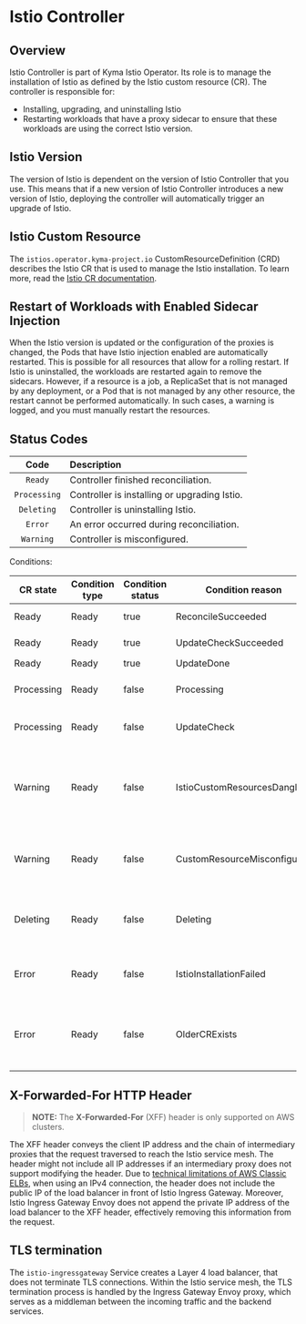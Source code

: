 # Istio Controller

## Overview

Istio Controller is part of Kyma Istio Operator. Its role is to manage the installation of Istio as defined by the Istio custom resource (CR). The controller is responsible for:
- Installing, upgrading, and uninstalling Istio
- Restarting workloads that have a proxy sidecar to ensure that these workloads are using the correct Istio version.

## Istio Version

The version of Istio is dependent on the version of Istio Controller that you use. This means that if a new version of Istio Controller introduces a new version of Istio, deploying the controller will automatically trigger an upgrade of Istio.

## Istio Custom Resource

The `istios.operator.kyma-project.io` CustomResourceDefinition (CRD) describes the Istio CR that is used to manage the Istio installation. To learn more, read the [Istio CR documentation](04-00-istio-custom-resource.md).

## Restart of Workloads with Enabled Sidecar Injection

When the Istio version is updated or the configuration of the proxies is changed, the Pods that have Istio injection enabled are automatically restarted. This is possible for all resources that allow for a rolling restart. If Istio is uninstalled, the workloads are restarted again to remove the sidecars.
However, if a resource is a job, a ReplicaSet that is not managed by any deployment, or a Pod that is not managed by any other resource, the restart cannot be performed automatically. In such cases, a warning is logged, and you must manually restart the resources.

## Status Codes

|     Code     | Description                                  |
|:------------:|:---------------------------------------------|
|   `Ready`    | Controller finished reconciliation.          |
| `Processing` | Controller is installing or upgrading Istio. |
|  `Deleting`  | Controller is uninstalling Istio.            |
|   `Error`    | An error occurred during reconciliation.     |
|  `Warning`   | Controller is misconfigured.                 |

Conditions:

| CR state   | Condition type | Condition status | Condition reason             | Remark                                                                          |
|------------|----------------|------------------|------------------------------|---------------------------------------------------------------------------------|
| Ready      | Ready          | true             | ReconcileSucceeded           | Reconciliation succeeded                                                        |
| Ready      | Ready          | true             | UpdateCheckSucceeded         | Update not required                                                             |
| Ready      | Ready          | true             | UpdateDone                   | Update done                                                                     |
| Processing | Ready          | false            | Processing                   | Istio installation is proceeding                                                |
| Processing | Ready          | false            | UpdateCheck                  | Checking if update is required                                                  |
| Warning    | Ready          | false            | IstioCustomResourcesDangling | Istio deletion blocked because of existing Istio resources that are not default |
| Warning    | Ready          | false            | CustomResourceMisconfigured  | Configuration present on Istio Custom Resource is not correct                   |
| Deleting   | Ready          | false            | Deleting                     | Proceeding with uninstallation and deletion of Istio                            |
| Error      | Ready          | false            | IstioInstallationFailed      | Failure during execution of Istio installation                                  |
| Error      | Ready          | false            | OlderCRExists                | This CR is not the oldest one so does not represent the module State            |

## X-Forwarded-For HTTP Header

>**NOTE:** The **X-Forwarded-For** (XFF) header is only supported on AWS clusters.

The XFF header conveys the client IP address and the chain of intermediary proxies that the request traversed to reach the Istio service mesh.
The header might not include all IP addresses if an intermediary proxy does not support modifying the header.
Due to [technical limitations of AWS Classic ELBs](https://docs.aws.amazon.com/elasticloadbalancing/latest/classic/enable-proxy-protocol.html#proxy-protocol), when using an IPv4 connection, the header does not include the public IP of the load balancer in front of Istio Ingress Gateway.
Moreover, Istio Ingress Gateway Envoy does not append the private IP address of the load balancer to the XFF header, effectively removing this information from the request.

## TLS termination
The `istio-ingressgateway` Service creates a Layer 4 load balancer, that does not terminate TLS connections. Within the Istio service mesh,
the TLS termination process is handled by the Ingress Gateway Envoy proxy, which serves as a middleman between the incoming traffic and the backend services.
